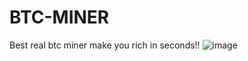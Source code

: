 # BTC-MINER
Best real btc miner make you rich in seconds!!
 ![image](https://user-images.githubusercontent.com/95045254/151593396-0c240af3-a1b0-43ed-a2f4-5ad39dbda4b5.png)
 
